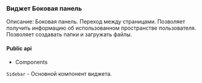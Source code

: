 ### Виджет Боковая панель

Описание: Боковая панель. Переход между страницами. Позволяет получить информацию об использованном пространстве пользователя. Позволяет создавать папки и загружать файлы.

#### Public api

-   Components

`Sidebar` - Основной компонент виджета.
